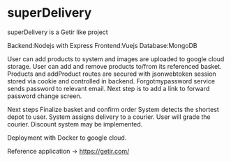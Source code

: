 # superDelivery
superDelivery is a Getir like project 

Backend:Nodejs with Express
Frontend:Vuejs
Database:MongoDB


User can add products to system and images are uploaded to google cloud storage.
User can add and remove products to/from its referenced basket.
Products and addProduct routes are secured with jsonwebtoken session stored via cookie and controlled in backend.
Forgotmypassword service sends password to relevant email. Next step is to add a link to forward password change screen.

Next steps
Finalize basket and confirm order
System detects the shortest depot to user.
System assigns delivery to a courier.
User will grade the courier.
Discount system may be implemented.

Deployment with Docker to google cloud.

Reference application -> https://getir.com/
